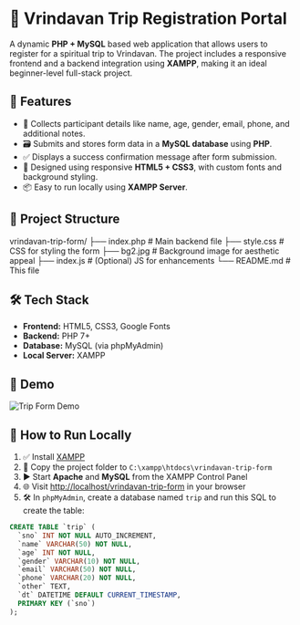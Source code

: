 # 🌸 Vrindavan Trip Registration Portal

A dynamic **PHP + MySQL** based web application that allows users to register for a spiritual trip to Vrindavan. The project includes a responsive frontend and a backend integration using **XAMPP**, making it an ideal beginner-level full-stack project.

## 🚀 Features

- 📝 Collects participant details like name, age, gender, email, phone, and additional notes.
- 🗃️ Submits and stores form data in a **MySQL database** using **PHP**.
- ✅ Displays a success confirmation message after form submission.
- 🎨 Designed using responsive **HTML5 + CSS3**, with custom fonts and background styling.
- 📦 Easy to run locally using **XAMPP Server**.

## 📂 Project Structure

vrindavan-trip-form/
├── index.php # Main backend file
├── style.css # CSS for styling the form
├── bg2.jpg # Background image for aesthetic appeal
├── index.js # (Optional) JS for enhancements
└── README.md # This file


## 🛠️ Tech Stack

- **Frontend:** HTML5, CSS3, Google Fonts
- **Backend:** PHP 7+
- **Database:** MySQL (via phpMyAdmin)
- **Local Server:** XAMPP

## 🧪 Demo

![Trip Form Demo](./demo.gif)

## 🧪 How to Run Locally

1. ✅ Install [XAMPP](https://www.apachefriends.org/index.html)
2. 📁 Copy the project folder to `C:\xampp\htdocs\vrindavan-trip-form`
3. ▶️ Start **Apache** and **MySQL** from the XAMPP Control Panel
4. 🌐 Visit [http://localhost/vrindavan-trip-form](http://localhost/vrindavan-trip-form) in your browser
5. 🛠️ In `phpMyAdmin`, create a database named `trip` and run this SQL to create the table:

```sql
CREATE TABLE `trip` (
  `sno` INT NOT NULL AUTO_INCREMENT,
  `name` VARCHAR(50) NOT NULL,
  `age` INT NOT NULL,
  `gender` VARCHAR(10) NOT NULL,
  `email` VARCHAR(50) NOT NULL,
  `phone` VARCHAR(20) NOT NULL,
  `other` TEXT,
  `dt` DATETIME DEFAULT CURRENT_TIMESTAMP,
  PRIMARY KEY (`sno`)
);





